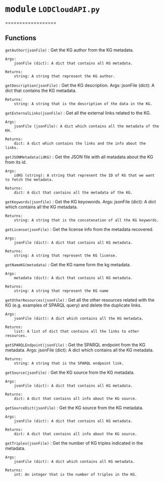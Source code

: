 # <kbd>module</kbd> `LODCloudAPI.py`
==================

Functions
---------

    
`getAuthor(jsonFile)`
:   Get the KG author from the KG metadata.
    
    Args:
        jsonFile (dict): A dict that contains all KG metadata.

    Returns:
        string: A string that represent the KG author.


`getDescription(jsonFile)`
:   Get the KG description.
    Args:
        jsonFile (dict): A dict that contains the KG metadata.

    Returns:
        string: A string that is the description of the data in the KG.


`getExternalLinks(jsonFile)`
:   Get all the external links related to the KG.

    Args:
        jsonFile (jsonFile): A dict which contains all the metadata of the KH.

    Returns:
        dict: A dict which contains the links and the info about the links.


`getJSONMetadata(idKG)`
:   Get the JSON file with all matadata about the KG from its id.

    Args:
        idKG (string): A string that represent the ID of KG that we want to fetch the metadata.

    Returns:
        dict: A dict that contains all the metadata of the KG.


`getKeywords(jsonfile)`
:   Get the KG keyowords.
    Args:
        jsonFile (dict): A dict which contains all the KG metadata.

    Returns:
        string: A string that is the concatenation of all the KG keywords.


`getLicense(jsonFile)`
:   Get the license info from the metadata recovered.

    Args:
        jsonFile (dict): A dict that contains all KG metadata.

    Returns:
        string: A string that represent the KG license.


`getNameKG(metadata)`
:   Get the KG name form the kg metadata.

    Args:
        metadata (dict): A dict that contains all KG metadata.

    Returns:
        string: A string that represent the KG name


`getOtherResources(jsonFile)`
:   Get all the other resources related with the KG (e.g. examples of SPARQL query) and delete the duplicate links.

    Args:
        jsonFile (dict): A dict which contains all the KG metadata.

    Returns:
        list: A list of dict that contains all the links to other resources.


`getSPARQLEndpoint(jsonFile)`
:   Get the SPARQL endpoint from the KG metadata.
    Args:
        jsonFile (dict): A dict which contains all the KG metadata.

    Returns:
        string: A string that is the SPARQL endpoint link.


`getSource(jsonFile)`
:   Get the KG source from the KG metadata.

    Args:
        jsonFile (dict): A dict that contains all KG metadata.

    Returns:
        dict: A dict that contains all info about the KG source.


`getSourceDict(jsonFile)`
:   Get the KG source from the KG metadata.

    Args:
        jsonFile (dict): A dict that contains all KG metadata.

    Returns:
        dict: A dict that contains all info about the KG source.


`getTriples(jsonFile)`
:   Get the number of KG triples indicated in the metadata.

    Args:
        jsonFile (dict): A dict which contains all KG metadata.

    Returns:
        int: An integer that is the number of triples in the KG.
